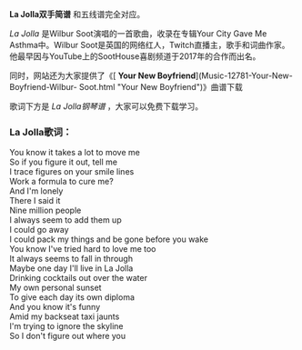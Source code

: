 

**La Jolla双手简谱** 和五线谱完全对应。

_La Jolla_ 是Wilbur Soot演唱的一首歌曲，收录在专辑Your City Gave Me Asthma中。Wilbur
Soot是英国的网络红人，Twitch直播主，歌手和词曲作家。他最早因与YouTube上的SootHouse喜剧频道于2017年的合作而出名。

同时，网站还为大家提供了《[ **Your New Boyfriend**](Music-12781-Your-New-Boyfriend-Wilbur-
Soot.html "Your New Boyfriend")》曲谱下载

歌词下方是 _La Jolla钢琴谱_ ，大家可以免费下载学习。

### La Jolla歌词：

You know it takes a lot to move me  
So if you figure it out, tell me  
I trace figures on your smile lines  
Work a formula to cure me?  
And I'm lonely  
There I said it  
Nine million people  
I always seem to add them up  
I could go away  
I could pack my things and be gone before you wake  
You know I've tried hard to love me too  
It always seems to fall in through  
Maybe one day I'll live in La Jolla  
Drinking cocktails out over the water  
My own personal sunset  
To give each day its own diploma  
And you know it's funny  
Amid my backseat taxi jaunts  
I'm trying to ignore the skyline  
So I don't figure out where you


